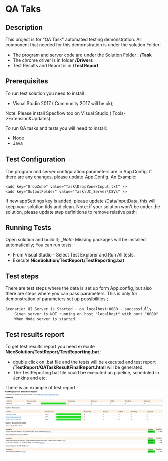 ﻿# QA Taks

## Description
This project is for "QA Task" automated testing demonstration. All component that needed for this demonstration is under the solution Folder:
* The program and server code are under the Solution Folder : __/Task__
* The chrome driver is in folder __/Drivers__
* Test Results and Report is in __/TestReport__

## Prerequisites

To run test solution you need to install:
* Visual Studio 2017 ( Community 2017 will be ok);

Note: Please install Specflow too on Visual Studio ( Tools->Extension&Updates)

To run QA tasks and tests you will need to install:
* Node 
* Java

## Test Configuration

The program and server configuration parameters are in App.Config. 
If there are any changes, please update App.Config.
An Example:
<appSettings>

    <add key="DropZone" value="Task\DropZone\Input.txt" />
    <add key="OutputFolder" value="Task\UI_Server\CSVs" />
</appSettings>

If new appSettings key is added, please update /Data/InputData, this will keep your solution tidy and clean.
Note: if your solution won't be under the solution, please update step definitions to remove relative path;

## Running Tests

Open solution  and build it; 
__Note:_ Missing packages will be installed automatically;
You can run tests:
 * From Visual Studio - Select Test Explorer and Run All tests.
 * Execute __NiceSolution/TestReport/TestReporting.bat__ 

## Test steps

There are test steps where the data is set up form App.config,
but also there are steps where you can pass parameters.
This is only for demonstration of parameters set up possibilities ;
```specflow
Scenario: UI Server is Started - on localhost:8080 - successfully
	Given server is NOT running on host "localhost" with port "8080"
	When Node server is started
```

## Test results report

To get test results report you need execute __NiceSolution/TestReport/TestReporting.bat__ :
* double click on .bat file and the tests will be executed and test report __/TestReport/QATaskResultFinalReport.html__ will be generated.
* The TestReporting.bat file could be executed on pipeline, scheduled in Jenkins and etc.

There is an example of test report : 
![Report Eample](TestProject/ReadmeHelper/ReportEample.png)



